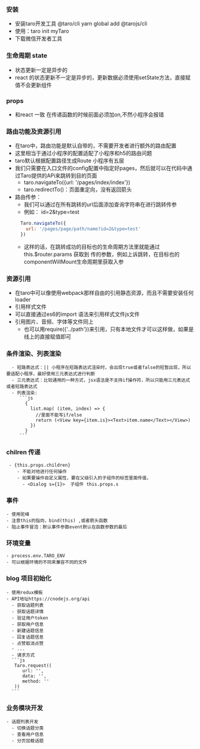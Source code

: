 ### 安装
  - 安装taro开发工具 @taro/cli yarn global add @tarojs/cli 
  - 使用：taro init myTaro
  - 下载微信开发者工具
### 生命周期 state
  - 状态更新一定是异步的
  - react 的状态更新不一定是异步的，更新数据必须使用setState方法，直接赋值不会更新组件
### props 
  - 和react 一致 在传递函数的时候前面必须加on,不然小程序会报错
### 路由功能及资源引用
  - 在taro中，路由功能是默认自带的，不需要开发者进行额外的路由配置
  - 这里相当于通过小程序的配置适配了小程序和h5的路由问题
  - taro默认根据配置路径生成Route  小程序有五层
  - 我们只需要在入口文件的config配置中指定好pages，然后就可以在代码中通过Taro提供的APi来跳转到目的页面
     - taro.navigateTo({url: '/pages/index/index'})
     - taro.redirectTo()：页面重定向，没有返回箭头
  - 路由传参：
     - 我们可以通过在所有跳转的url后面添加查询字符串在进行跳转传参
     - 例如： id=2&type=test
     ```js
       Taro.navigateTo({
         url: '/pages/page/path/name?id=2&type=test'
       })
     ```
     - 这样的话，在跳转成功的目标也的生命周期方法里就能通过this.$router.params 获取到
       传的参数，例如上诉跳转，在目标也的componentWillMount生命周期里获取入参
### 资源引用
   - 在taro中可以像使用webpack那样自由的引用静态资源，而且不需要安装任何loader
   - 引用样式文件
   - 可以直接通过es6的import 语法来引用样式文件js文件
   - 引用图片、音频、字体等文件同上 <Image />
      - 也可以用require({'../path'})来引用，只有本地文件才可以这样做，如果是线上的直接赋值即可
### 条件渲染、列表渲染
      - 短路表达式：|| 小程序在短路表达式渲染时，会出现true或者false的短暂出现，所以要适配小程序，最好使用三元表达式进行判断
      - 三元表达式：比较通用的一种方式，jsx语法是不支持if操作符，所以只能用三元表达式或者短路表达式
      - 列表渲染:
         ```js
           {
             list.map( (item, index) => {
               //里面不能写if/else
               return (<View key={item.is}><Text>item.name</Text></View>)
             })
           }
         ```
### chilren 传递
     - {this.props.children} 
        - 不能对他进行任何操作
        - 如果要操作自定义属性，要在父级引入的子组件的标签里面传值，
          - <Dialog s={1}>  子组件 this.props.s
### 事件
    - 使用驼峰
    - 注意this的指向，bind(this) ,或者箭头函数
    - 阻止事件冒泡：默认事件参数event默认在函数参数的最后  
### 环境变量
    - process.env.TARO_ENV
    - 可以根据环境的不同来兼容不同的文件
### blog 项目初始化
    - 使用redux模板
    - API地址https://cnodejs.org/api
      - 获取话题列表
      - 获取话题详情
      - 验证用户token
      - 获取用户信息
      - 新建话题信息
      - 回复话题信息
      - 点赞取消点赞
      - ...
      - 请求方式
      ```js
       Taro.request((
          url: '',
          data: '',
          method: ''
       ))
      ```
### 业务模块开发
    - 话题列表开发
      - 切换话题分类
      - 查看用户信息
      - 分页加载话题

